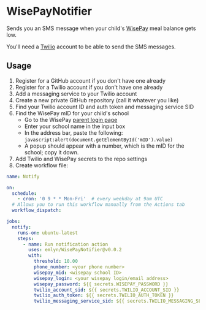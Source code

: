 # WisePayNotifier

Sends you an SMS message when your child's
[WisePay](https://www.wisepay.co.uk/store/generic/parent_login.asp)
meal balance gets low.

You'll need a [Twilio](https://www.twilio.com/) account
to be able to send the SMS messages.

## Usage

1. Register for a GitHub account if you don't have one already
1. Register for a Twilio account if you don't have one already
1. Add a messaging service to your Twilio account
1. Create a new private GitHub repository (call it whatever you like)
1. Find your Twilio account ID and auth token and messaging service SID
1. Find the WisePay mID for your child's school
   - Go to the WisePay [parent login page](https://www.wisepay.co.uk/store/generic/parent_login.asp)
   - Enter your school name in the input box
   - In the address bar, paste the following: `javascript:alert(document.getElementById('mID').value)`
   - A popup should appear with a number, which is the mID for the school; copy it down.
1. Add Twilio and WisePay secrets to the repo settings
1. Create workflow file:

```yaml
name: Notify

on:
  schedule:
    - cron: '0 9 * * Mon-Fri'  # every weekday at 9am UTC
  # Allows you to run this workflow manually from the Actions tab
  workflow_dispatch:

jobs:
  notify:
    runs-on: ubuntu-latest
    steps:
      - name: Run notification action
        uses: emlyn/WisePayNotifier@v0.0.2
        with:
          threshold: 10.00
          phone_number: <your phone number>
          wisepay_mid: <wisepay school ID>
          wisepay_login: <your wisepay login/email address>
          wisepay_password: ${{ secrets.WISEPAY_PASSWORD }}
          twilio_account_sid: ${{ secrets.TWILIO_ACCOUNT_SID }}
          twilio_auth_token: ${{ secrets.TWILIO_AUTH_TOKEN }}
          twilio_messaging_service_sid: ${{ secrets.TWILIO_MESSAGING_SERVICE_SID }}
```
